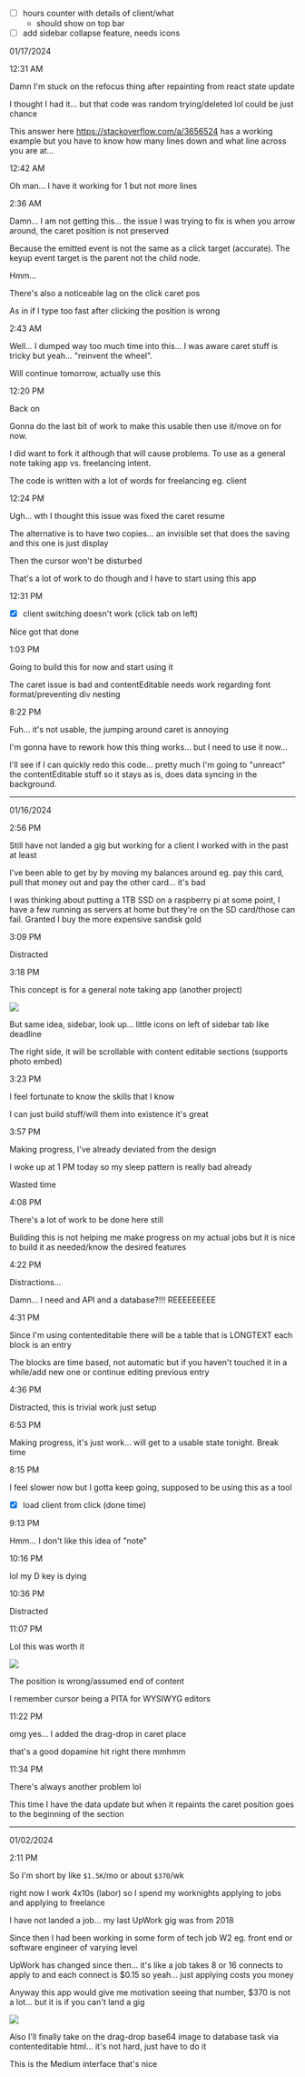 - [ ] hours counter with details of client/what
  - should show on top bar
- [ ] add sidebar collapse feature, needs icons

01/17/2024

12:31 AM

Damn I'm stuck on the refocus thing after repainting from react state update

I thought I had it... but that code was random trying/deleted lol could be just chance

This answer here https://stackoverflow.com/a/3656524 has a working example but you have to know how many lines down and what line across you are at...

12:42 AM

Oh man... I have it working for 1 but not more lines

2:36 AM

Damn... I am not getting this... the issue I was trying to fix is when you arrow around, the caret position is not preserved

Because the emitted event is not the same as a click target (accurate). The keyup event target is the parent not the child node.

Hmm...

There's also a noticeable lag on the click caret pos

As in if I type too fast after clicking the position is wrong

2:43 AM

Well... I dumped way too much time into this... I was aware caret stuff is tricky but yeah... "reinvent the wheel".

Will continue tomorrow, actually use this

12:20 PM

Back on

Gonna do the last bit of work to make this usable then use it/move on for now.

I did want to fork it although that will cause problems. To use as a general note taking app vs. freelancing intent.

The code is written with a lot of words for freelancing eg. client

12:24 PM

Ugh... wth I thought this issue was fixed the caret resume

The alternative is to have two copies... an invisible set that does the saving and this one is just display

Then the cursor won't be disturbed

That's a lot of work to do though and I have to start using this app

12:31 PM

- [x] client switching doesn't work (click tab on left)

Nice got that done

1:03 PM

Going to build this for now and start using it

The caret issue is bad and contentEditable needs work regarding font format/preventing div nesting

8:22 PM

Fuh... it's not usable, the jumping around caret is annoying

I'm gonna have to rework how this thing works... but I need to use it now...

I'll see if I can quickly redo this code... pretty much I'm going to "unreact" the contentEditable stuff so it stays as is, does data syncing in the background.

---

01/16/2024

2:56 PM

Still have not landed a gig but working for a client I worked with in the past at least

I've been able to get by by moving my balances around eg. pay this card, pull that money out and pay the other card... it's bad

I was thinking about putting a 1TB SSD on a raspberry pi at some point, I have a few running as servers at home but they're on the SD card/those can fail. Granted I buy the more expensive sandisk gold

3:09 PM

Distracted

3:18 PM

This concept is for a general note taking app (another project)

<img src="./another-concept.JPG"/>

But same idea, sidebar, look up... little icons on left of sidebar tab like deadline

The right side, it will be scrollable with content editable sections (supports photo embed)

3:23 PM

I feel fortunate to know the skills that I know

I can just build stuff/will them into existence it's great

3:57 PM

Making progress, I've already deviated from the design

I woke up at 1 PM today so my sleep pattern is really bad already

Wasted time

4:08 PM

There's a lot of work to be done here still

Building this is not helping me make progress on my actual jobs but it is nice to build it as needed/know the desired features

4:22 PM

Distractions...

Damn... I need and API and a database?!!! REEEEEEEEE

4:31 PM

Since I'm using contenteditable there will be a table that is LONGTEXT each block is an entry

The blocks are time based, not automatic but if you haven't touched it in a while/add new one or continue editing previous entry

4:36 PM

Distracted, this is trivial work just setup

6:53 PM

Making progress, it's just work... will get to a usable state tonight. Break time

8:15 PM

I feel slower now but I gotta keep going, supposed to be using this as a tool

- [x] load client from click (done time)

9:13 PM

Hmm... I don't like this idea of "note"

10:16 PM

lol my D key is dying

10:36 PM

Distracted

11:07 PM

Lol this was worth it

<img src="./drag-drop-demo.gif"/>

The position is wrong/assumed end of content

I remember cursor being a PITA for WYSIWYG editors

11:22 PM

omg yes... I added the drag-drop in caret place

that's a good dopamine hit right there mmhmm

11:34 PM

There's always another problem lol

This time I have the data update but when it repaints the caret position goes to the beginning of the section

---

01/02/2024

2:11 PM

So I'm short by like `$1.5K`/mo or about `$370`/wk

right now I work 4x10s (labor) so I spend my worknights applying to jobs and applying to freelance

I have not landed a job... my last UpWork gig was from 2018

Since then I had been working in some form of tech job W2 eg. front end or software engineer of varying level

UpWork has changed since then... it's like a job takes 8 or 16 connects to apply to and each connect is $0.15 so yeah... just applying costs you money

Anyway this app would give me motivation seeing that number, $370 is not a lot... but it is if you can't land a gig

<img src="./idea.JPG"/>

Also I'll finally take on the drag-drop base64 image to database task via contenteditable html... it's not hard, just have to do it

This is the Medium interface that's nice
